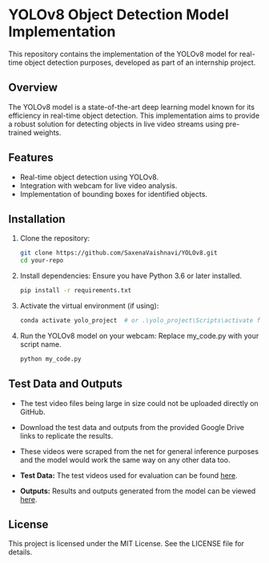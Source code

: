 # YOLOv8 Object Detection Model Implementation

This repository contains the implementation of the YOLOv8 model for real-time object detection purposes, developed as part of an internship project.

## Overview

The YOLOv8 model is a state-of-the-art deep learning model known for its efficiency in real-time object detection. This implementation aims to provide a robust solution for detecting objects in live video streams using pre-trained weights.

## Features

- Real-time object detection using YOLOv8.
- Integration with webcam for live video analysis.
- Implementation of bounding boxes for identified objects.

## Installation

1. Clone the repository:

   ```bash
   git clone https://github.com/SaxenaVaishnavi/YOLOv8.git
   cd your-repo
2. Install dependencies:
   Ensure you have Python 3.6 or later installed.
   ```bash
   pip install -r requirements.txt
3. Activate the virtual environment (if using):
   ```bash
   conda activate yolo_project  # or .\yolo_project\Scripts\activate for venv
4. Run the YOLOv8 model on your webcam:
   Replace my_code.py with your script name.
   ```bash
   python my_code.py

## Test Data and Outputs
- The test video files being large in size could not be uploaded directly on GitHub.
- Download the test data and outputs from the provided Google Drive links to replicate the results.
- These videos were scraped from the net for general inference purposes and the model would work the same way on any other data too.

- **Test Data:** The test videos used for evaluation can be found [here](https://drive.google.com/drive/folders/1wpQIwz3vM20okamig8uqatKdrDKw7iZX?usp=sharing).
- **Outputs:** Results and outputs generated from the model can be viewed [here](https://drive.google.com/drive/folders/1374JvZXtmfxYWyXYImFUD96uWHEiFHgc?usp=sharing).


## License
This project is licensed under the MIT License. See the LICENSE file for details.
   
